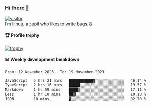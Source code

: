 ### Hi there 👋
[![visitor](https://visitor-badge.glitch.me/badge?page_id=liihuu&right_color=blue)](https://github.com/liihuu)<br>
I’m liihuu, a pupil who likes to write bugs.😄


#### 🏆 Profile trophy
[![trophy](https://github-profile-trophy.vercel.app?username=liihuu&margin-w=16&margin-h=16&rank=-C,-B)](https://github.com/liihuu)


#### 📊 Weekly development breakdown
<!--START_SECTION:waka-->

```txt
From: 12 November 2023 - To: 19 November 2023

JavaScript   5 hrs 21 mins   ███████████▓░░░░░░░░░░░░░   46.14 %
TypeScript   2 hrs 16 mins   █████░░░░░░░░░░░░░░░░░░░░   19.57 %
Markdown     1 hr 59 mins    ████▒░░░░░░░░░░░░░░░░░░░░   17.11 %
Less         1 hr 10 mins    ██▓░░░░░░░░░░░░░░░░░░░░░░   10.10 %
JSON         18 mins         ▓░░░░░░░░░░░░░░░░░░░░░░░░   02.70 %
```

<!--END_SECTION:waka-->

<!--
**liihuu/liihuu** is a ✨ _special_ ✨ repository because its `README.md` (this file) appears on your GitHub profile.

Here are some ideas to get you started:

- 🔭 I’m currently working on ...
- 🌱 I’m currently learning ...
- 👯 I’m looking to collaborate on ...
- 🤔 I’m looking for help with ...
- 💬 Ask me about ...
- 📫 How to reach me: ...
- 😄 Pronouns: ...
- ⚡ Fun fact: ...
-->

